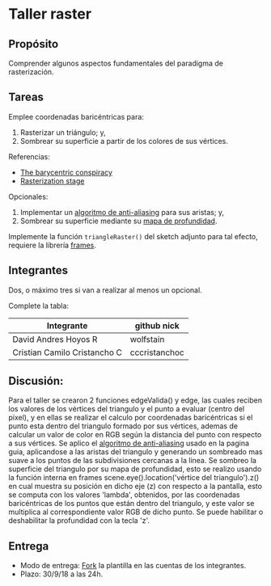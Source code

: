 # Taller raster

## Propósito

Comprender algunos aspectos fundamentales del paradigma de rasterización.

## Tareas

Emplee coordenadas baricéntricas para:

1. Rasterizar un triángulo; y,
2. Sombrear su superficie a partir de los colores de sus vértices.

Referencias:

* [The barycentric conspiracy](https://fgiesen.wordpress.com/2013/02/06/the-barycentric-conspirac/)
* [Rasterization stage](https://www.scratchapixel.com/lessons/3d-basic-rendering/rasterization-practical-implementation/rasterization-stage)

Opcionales:

1. Implementar un [algoritmo de anti-aliasing](https://www.scratchapixel.com/lessons/3d-basic-rendering/rasterization-practical-implementation/rasterization-practical-implementation) para sus aristas; y,
2. Sombrear su superficie mediante su [mapa de profundidad](https://en.wikipedia.org/wiki/Depth_map).

Implemente la función ```triangleRaster()``` del sketch adjunto para tal efecto, requiere la librería [frames](https://github.com/VisualComputing/frames/releases).

## Integrantes

Dos, o máximo tres si van a realizar al menos un opcional.

Complete la tabla:

| Integrante | github nick |
|------------|-------------|
| David Andres Hoyos R           |   wolfstain          |
| Cristian Camilo Cristancho C          |    cccristanchoc         |

## Discusión: 

Para el taller se crearon 2 funciones edgeValida() y edge, las cuales reciben los valores de los vértices del triangulo y el punto a evaluar (centro del píxel), y en ellas se realizar el calculo por coordenadas baricéntricas si el punto esta dentro del triangulo formado por sus vértices, ademas de calcular un valor de color en RGB según la distancia del punto con respecto a sus vértices.
Se aplico el [algoritmo de anti-aliasing](https://www.scratchapixel.com/lessons/3d-basic-rendering/rasterization-practical-implementation/rasterization-practical-implementation) usado en la pagina guia, aplicandose a las aristas del triangulo y generando un sombreado mas suave a los puntos de las subdivisiones cercanas a la linea.
Se sombreo la superficie del triangulo por su mapa de profundidad, esto se realizo usando la función interna en frames scene.eye().location('vértice del triangulo').z() en cual muestra su posición en dicho eje (z) con respecto a la pantalla, esto se computa con los valores 'lambda', obtenidos, por las coordenadas baricéntricas de los puntos que están dentro del triangulo, y este valor se multiplica al correspondiente valor RGB de dicho punto. Se puede habilitar o deshabilitar la profundidad con la tecla 'z'.


## Entrega

* Modo de entrega: [Fork](https://help.github.com/articles/fork-a-repo/) la plantilla en las cuentas de los integrantes.
* Plazo: 30/9/18 a las 24h.
